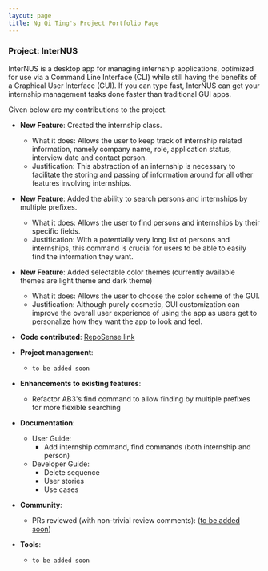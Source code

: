 ```yaml
---
layout: page
title: Ng Qi Ting's Project Portfolio Page
---
```


### Project: InterNUS

InterNUS is a desktop app for managing internship applications, optimized for use via a Command Line Interface (CLI) while still having the benefits of a Graphical User Interface (GUI). If you can type fast, InterNUS can get your internship management tasks done faster than traditional GUI apps.

Given below are my contributions to the project.

* **New Feature**: Created the internship class.
    * What it does: Allows the user to keep track of internship related information, namely company name, role, application status, interview date and contact person.
    * Justification: This abstraction of an internship is necessary to facilitate the storing and passing of information around for all other features involving internships.

* **New Feature**: Added the ability to search persons and internships by multiple prefixes.
    * What it does: Allows the user to find persons and internships by their specific fields.
    * Justification: With a potentially very long list of persons and internships, this command is crucial for users to be able to easily find the information they want.

* **New Feature**: Added selectable color themes (currently available themes are light theme and dark theme)
    * What it does: Allows the user to choose the color scheme of the GUI.
    * Justification: Although purely cosmetic, GUI customization can improve the overall user experience of using the app as users get to personalize how they want the app to look and feel.

* **Code contributed**: [RepoSense link](https://nus-cs2103-ay2223s1.github.io/tp-dashboard/?search=nqt230&breakdown=true)


* **Project management**:
    * `to be added soon`

* **Enhancements to existing features**:
    * Refactor AB3's find command to allow finding by multiple prefixes for more flexible searching

* **Documentation**:
    * User Guide:
        * Add internship command, find commands (both internship and person)
    * Developer Guide:
        * Delete sequence
        * User stories
        * Use cases

* **Community**:
    * PRs reviewed (with non-trivial review comments): ([to be added soon]())

* **Tools**:
    * `to be added soon`

